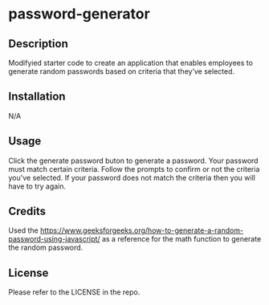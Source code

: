 # password-generator

## Description
Modifyied starter code to create an application that enables employees to generate random passwords based on criteria that they’ve selected.

## Installation
N/A

## Usage 
Click the generate password buton to generate a password. Your password must match certain criteria. Follow the prompts to confirm or not the criteria you've selected. If your password does not match the criteria then you will have to try again. 

## Credits 
Used the https://www.geeksforgeeks.org/how-to-generate-a-random-password-using-javascript/ as a reference for the math function to generate the random password.

## License
Please refer to the LICENSE in the repo.

